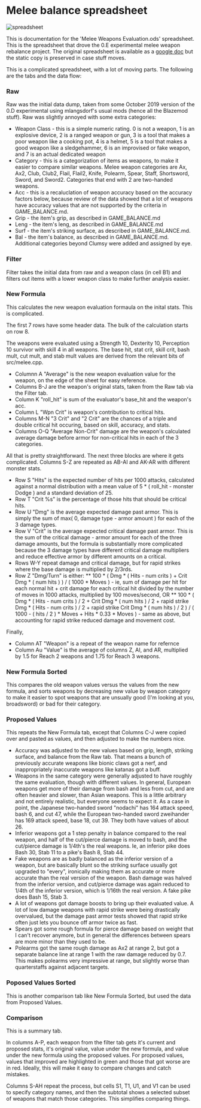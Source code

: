 # Melee balance spreadsheet

![spreadsheet](https://github.com/cataclysmbnteam/Cataclysm-BN/assets/54838975/1fa4f7ec-2965-4247-a592-94f246b13662)

This is documentation for the 'Melee Weapons Evaluation.ods' spreadsheet. This is the spreadsheet
that drove the 0.E experimental melee weapon rebalance project. The original spreadsheet is
available as a
[google doc](https://docs.google.com/spreadsheets/d/14eQIe4AO_f6OxCt1XcB4NLAs6-5R1wQW-ydZG0orYdY/edit#gid=1787713396)
but the static copy is preserved in case stuff moves.

This is a complicated spreadsheet, with a lot of moving parts. The following are the tabs and the
data flow:

### Raw

Raw was the initial data dump, taken from some October 2019 version of the 0.D experimental using
mlangsdorf's usual mods (hence all the Blazemod stuff). Raw was slightly annoyed with some extra
categories:

- Weapon Class - this is a simple numeric rating. 0 is not a weapon, 1 is an explosive device, 2 is
  a ranged weapon or gun, 3 is a tool that makes a poor weapon like a cooking pot, 4 is a helmet, 5
  is a tool that makes a good weapon like a sledgehammer, 6 is an improvised or fake weapon, and 7
  is an actual dedicated weapon
- Category - this is a categorization of items as weapons, to make it easier to compare similar
  weapons. Melee weapon categories are Ax, Ax2, Club, Club2, Flail, Flail2, Knife, Polearm, Spear,
  Staff, Shortsword, Sword, and Sword2. Categories that end with 2 are two-handed weapons.
- Acc - this is a recaluclation of weapon accuracy based on the accuracy factors below, because
  review of the data showed that a lot of weapons have accuracy values that are not supported by the
  criteria in GAME_BALANCE.md.
- Grip - the item's grip, as described in GAME_BALANCE.md
- Leng - the item's leng, as described in GAME_BALANCE.md
- Surf - the item's striking surface, as described in GAME_BALANCE.md.
- Bal - the item's balance, as described in GAME_BALANCE.md. Additional categories beyond Clumsy
  were added and assigned by eye.

### Filter

Filter takes the initial data from raw and a weapon class (in cell B1) and filters out items with a
lower weapon class to make further analysis easier.

### New Formula

This calculates the new weapon evaluation formaula on the inital stats. This is complicated.

The first 7 rows have some header data. The bulk of the calculation starts on row 8.

The weapons were evaluated using a Strength 10, Dexterity 10, Perception 10 survivor with skill 4 in
all weapons. The base hit, stat crit, skill crit, bash mult, cut mult, and stab mult values are
derived from the relevant bits of src/melee.cpp.

- Columnn A "Average" is the new weapon evaluation value for the weapon, on the edge of the sheet
  for easy reference.
- Columns B-J are the weapon's original stats, taken from the Raw tab via the Filter tab.
- Column K "roll_hit" is sum of the evaluator's base_hit and the weapon's acc.
- Column L "Wpn Crit" is weapon's contribution to critical hits.
- Columns M-N "3 Crit" and "2 Crit" are the chances of a triple and double critical hit occuring,
  based on skill, accuracy, and stats.
- Columns O-Q "Average Non-Crit" damage are the weapon's calculated average damage before armor for
  non-critical hits in each of the 3 categories.

All that is pretty straightforward. The next three blocks are where it gets complicated. Columns S-Z
are repeated as AB-AI and AK-AR with different monster stats.

- Row S "Hits" is the expected number of hits per 1000 attacks, calculated against a normal
  distribution with a mean value of 5 * ( roll_hit - monster Dodge ) and a standard deviation of 25.
- Row T "Crit %s" is the percentage of those hits that should be critical hits.
- Row U "Dmg" is the average expected damage past armor. This is simply the sum of max( 0, damage
  type - armor amount ) for each of the 3 damage types.
- Row V "Crit" is the average expected critical damage past armor. This is the sum of the critical
  damage - armor amount for each of the three damage amounts, but the formula is substantially more
  complicated because the 3 damage types have different critical damage multipliers and reduce
  effective armor by different amounts on a critical.
- Rows W-Y repeat damage and critical damage, but for rapid strikes where the base damage is
  multiplied by 2/3rds.
- Row Z "Dmg/Turn" is either: ** 100 * ( Dmg * ( Hits - num crits ) + Crit Dmg * ( num hits ) ) / (
  1000 * Moves ) - ie, sum of damage per hit for each normal hit + crit damage for each critical hit
  divided by the number of moves in 1000 attacks, multiplied by 100 moves/second, OR ** 100 * (
  Dmg * ( Hits - num crits ) / 2 + Crit Dmg * ( num hits ) / 2 + rapid strike Dmg * ( Hits - num
  crits ) / 2 + rapid strike Crit Dmg * ( num hits ) / 2 ) / ( 1000 - ( hits / 2 ) * Moves + Hits *
  0.33 * Moves ) - same as above, but accounting for rapid strike reduced damage and movement cost.

Finally,

- Column AT "Weapon" is a repeat of the weapon name for refernce
- Column Au "Value" is the average of columns Z, AI, and AR, multiplied by 1.5 for Reach 2 weapons
  and 1.75 for Reach 3 weapons.

### New Formula Sorted

This compares the old weapon values versus the values from the new formula, and sorts weapons by
decreasing new value by weapon category to make it easier to spot weapons that are unsually good
(I'm looking at you, broadsword) or bad for their category.

### Proposed Values

This repeats the New Formula tab, except that Columns C-J were copied over and pasted as values, and
then adjusted to make the numbers nice.

- Accuracy was adjusted to the new values based on grip, length, striking surface, and balance from
  the Raw tab. That means a bunch of previously accurate weapons like bionic claws got a nerf, and
  inappropriately inaccurate weapons like katanas got a buff.
- Weapons in the same category were generally adjusted to have roughly the same evaluation, though
  with different values. In general, European weapons get more of their damage from bash and less
  from cut, and are often heavier and slower, than Asian weapons. This is a little arbitrary and not
  entirely realistic, but everyone seems to expect it. As a case in point, the Japanese two-handed
  sword "nodachi" has 164 attack speed, bash 6, and cut 47, while the European two-handed sword
  zweihander has 169 attack speed, base 18, cut 39. They both have values of about 26.
- Inferior weapons got a 1 step penalty in balance compared to the real weapon, and half of the
  cut/pierce damage is moved to bash, and the cut/pierce damage is 1/4th's the real weapons. Ie, an
  inferior pike does Bash 30, Stab 11 to a pike's Bash 8, Stab 44.
- Fake weapons are as badly balanced as the inferior version of a weapon, but are basically blunt so
  the striking surface usually got upgraded to "every", ironically making them as accurate or more
  accurate than the real version of the weapon. Bash damage was halved from the inferior version,
  and cut/pierce damage was again reduced to 1/4th of the inferior version, which is 1/16th the real
  version. A fake pike does Bash 15, Stab 3.
- A lot of weapons got damage boosts to bring up their evaluated value. A lot of low damage weapons
  with rapid strike were being drastically overvalued, but the damage past armor tests showed that
  rapid strike often just lets you bounce off armor twice as fast.
- Spears got some rough formula for pierce damage based on weight that I can't recover anymore, but
  in general the differences between spears are more minor than they used to be.
- Polearms got the same rough damage as Ax2 at range 2, but got a separate balance line at range 1
  with the raw damage reduced by 0.7. This makes polearms very impressive at range, but slightly
  worse than quarterstaffs against adjacent targets.

### Poposed Values Sorted

This is another comparison tab like New Formula Sorted, but used the data from Proposed Values.

### Comparison

This is a summary tab.

In columns A-P, each weapon from the filter tab gets it's current and proposed stats, it's original
value, value under the new formula, and value under the new formula using the proposed values. For
proposed values, values that improved are highlighted in green and those that got worse are in red.
Ideally, this will make it easy to compare changes and catch mistakes.

Columns S-AH repeat the process, but cells S1, T1, U1, and V1 can be used to specify category names,
and then the subtotal shows a selected subset of weapons that match those categories. This
simplifies comparing things.
